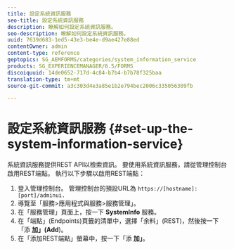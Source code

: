```yaml
---
title: 設定系統資訊服務
seo-title: 設定系統資訊服務
description: 瞭解如何設定系統資訊服務。
seo-description: 瞭解如何設定系統資訊服務。
uuid: 7639d683-1ed5-43e3-be4e-d9ae427e88ed
contentOwner: admin
content-type: reference
geptopics: SG_AEMFORMS/categories/system_information_service
products: SG_EXPERIENCEMANAGER/6.5/FORMS
discoiquuid: 14de0652-717d-4c84-b7b4-b7b78f325baa
translation-type: tm+mt
source-git-commit: a3c303d4e3a85e1b2e794bec2006c335056309fb

---
```



# 設定系統資訊服務 {#set-up-the-system-information-service}

系統資訊服務提供REST API以檢索資訊。 要使用系統資訊服務，請從管理控制台啟用REST端點。 執行以下步驟以啟用REST端點：

1. 登入管理控制台。 管理控制台的預設URL為 `https://[hostname]:[port]/adminui.`
1. 導覽至「服務>應用程式與服務>服務管理」。
1. 在「服務管理」頁面上，按一下 **SystemInfo** 服務。
1. 在「端點」(Endpoints)頁籤的清單中，選擇「余料」(REST)，然後按一下「添 **加」(Add**)。
1. 在「添加REST端點」螢幕中，按一下「添 **加」**。

